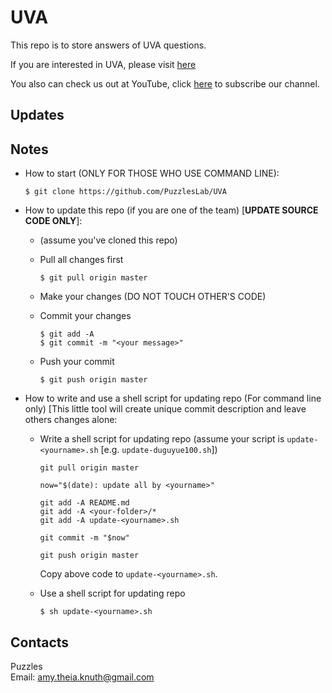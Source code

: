 UVA
============

This repo is to store answers of UVA questions.

If you are interested in UVA, please visit [here](http://uhunt.felix-halim.net/)

You also can check us out at YouTube, click [here](https://www.youtube.com/channel/UCLApsra6s1A7IrDefL472-g) to subscribe our channel.

## Updates

## Notes

+ How to start (ONLY FOR THOSE WHO USE COMMAND LINE):
   ```
   $ git clone https://github.com/PuzzlesLab/UVA
   ```

+ How to update this repo (if you are one of the team) [__UPDATE SOURCE CODE ONLY__]:
   + (assume you've cloned this repo)
   + Pull all changes first
   
      ```
      $ git pull origin master
      ```
   + Make your changes (DO NOT TOUCH OTHER'S CODE)
   + Commit your changes
   
     ```
     $ git add -A
     $ git commit -m "<your message>"
     ```
   + Push your commit
   
     ```
     $ git push origin master
     ```

+ How to write and use a shell script for updating repo (For command line only) [This little tool will create unique commit description and leave others changes alone:
   + Write a shell script for updating repo (assume your script is `update-<yourname>.sh` [e.g. `update-duguyue100.sh`])
     ```
     git pull origin master
     
     now="$(date): update all by <yourname>"
     
     git add -A README.md
     git add -A <your-folder>/*
     git add -A update-<yourname>.sh
     
     git commit -m "$now"
     
     git push origin master
     ```
     Copy above code to `update-<yourname>.sh`.
   + Use a shell script for updating repo
   
     ```
     $ sh update-<yourname>.sh
     ```

## Contacts

Puzzles  
Email: amy.theia.knuth@gmail.com
